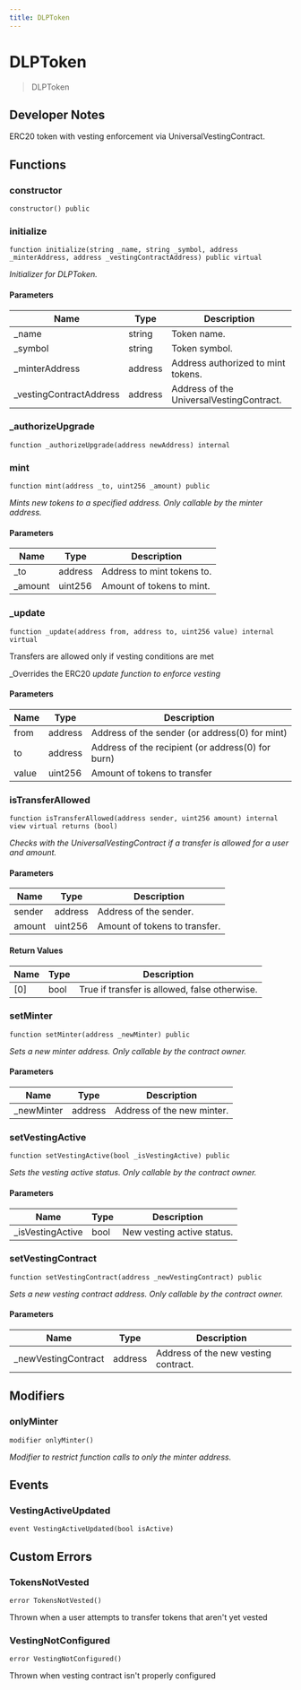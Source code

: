 ```yaml
---
title: DLPToken
---
```


# DLPToken

> DLPToken

## Developer Notes

ERC20 token with vesting enforcement via UniversalVestingContract.

## Functions

### constructor

```solidity
constructor() public
```

### initialize

```solidity
function initialize(string _name, string _symbol, address _minterAddress, address _vestingContractAddress) public virtual
```

_Initializer for DLPToken._

#### Parameters

| Name | Type | Description |
| ---- | ---- | ----------- |
| _name | string | Token name. |
| _symbol | string | Token symbol. |
| _minterAddress | address | Address authorized to mint tokens. |
| _vestingContractAddress | address | Address of the UniversalVestingContract. |

### _authorizeUpgrade

```solidity
function _authorizeUpgrade(address newAddress) internal
```

### mint

```solidity
function mint(address _to, uint256 _amount) public
```

_Mints new tokens to a specified address.
     Only callable by the minter address._

#### Parameters

| Name | Type | Description |
| ---- | ---- | ----------- |
| _to | address | Address to mint tokens to. |
| _amount | uint256 | Amount of tokens to mint. |

### _update

```solidity
function _update(address from, address to, uint256 value) internal virtual
```

Transfers are allowed only if vesting conditions are met

_Overrides the ERC20 _update function to enforce vesting_

#### Parameters

| Name | Type | Description |
| ---- | ---- | ----------- |
| from | address | Address of the sender (or address(0) for mint) |
| to | address | Address of the recipient (or address(0) for burn) |
| value | uint256 | Amount of tokens to transfer |

### isTransferAllowed

```solidity
function isTransferAllowed(address sender, uint256 amount) internal view virtual returns (bool)
```

_Checks with the UniversalVestingContract if a transfer is allowed for a user and amount._

#### Parameters

| Name | Type | Description |
| ---- | ---- | ----------- |
| sender | address | Address of the sender. |
| amount | uint256 | Amount of tokens to transfer. |

#### Return Values

| Name | Type | Description |
| ---- | ---- | ----------- |
| [0] | bool | True if transfer is allowed, false otherwise. |

### setMinter

```solidity
function setMinter(address _newMinter) public
```

_Sets a new minter address.
     Only callable by the contract owner._

#### Parameters

| Name | Type | Description |
| ---- | ---- | ----------- |
| _newMinter | address | Address of the new minter. |

### setVestingActive

```solidity
function setVestingActive(bool _isVestingActive) public
```

_Sets the vesting active status.
     Only callable by the contract owner._

#### Parameters

| Name | Type | Description |
| ---- | ---- | ----------- |
| _isVestingActive | bool | New vesting active status. |

### setVestingContract

```solidity
function setVestingContract(address _newVestingContract) public
```

_Sets a new vesting contract address.
     Only callable by the contract owner._

#### Parameters

| Name | Type | Description |
| ---- | ---- | ----------- |
| _newVestingContract | address | Address of the new vesting contract. |

## Modifiers

### onlyMinter

```solidity
modifier onlyMinter()
```

_Modifier to restrict function calls to only the minter address._

## Events

### VestingActiveUpdated

```solidity
event VestingActiveUpdated(bool isActive)
```

## Custom Errors

### TokensNotVested

```solidity
error TokensNotVested()
```

Thrown when a user attempts to transfer tokens that aren&#x27;t yet vested

### VestingNotConfigured

```solidity
error VestingNotConfigured()
```

Thrown when vesting contract isn&#x27;t properly configured

